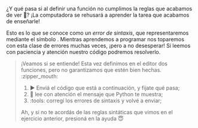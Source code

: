 ¿Y qué pasa si al definir una función no cumplimos la reglas que acabamos de ver :speak_no_evil:? ¡La computadora se rehusará a aprender la tarea que acabamos de enseñarle! 

Esto es lo que se conoce como un _error de sintaxis_, que representaremos mediante el símbolo <i class="fas fa-minus-circle text-broken"></i>. Mientras aprendemos a programar nos toparemos con esta clase de errores muchas veces, ¡pero a no desesperar! Si leemos con paciencia y atención nuestro código podremos resolverlo.

> ¡Veamos si se entiende! Esta vez definimos en el editor dos funciones, pero no garantizamos que estén bien hechas. :zipper_mouth:
> 
> 1. :arrow_forward: Enviá el código que está a continuación, y fijate qué pasa;
> 2. :eyes: lee con atención el mensaje que Python te muestra;
> 3. :tools: corregí los errores de sintaxis y volvé a enviar;
> 
> Ah, y si no te acordás de las reglas sintáticas que vimos en el ejercicio anterior, presioná en la ayuda :innocent: 

